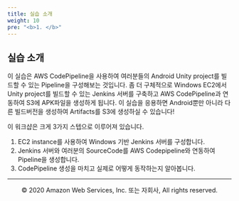 ```yaml
---
title: 실습 소개
weight: 10
pre: "<b>1. </b>"
---
```


## 실습 소개

이 실습은 AWS CodePipeline을 사용하여 여러분들의 Android Unity project를 빌드할 수 있는 Pipeline을 구성해보는 것입니다.
좀 더 구체적으로 Windows EC2에서 Unity project를 빌드할 수 있는 Jenkins 서버를 구축하고 AWS CodePipeline과 연동하여 S3에 APK파일을 생성하게 됩니다.
이 실습을 응용하면 Android뿐만 아니라 다른 빌드버전을 생성하여 Artifacts를 S3에 생성하실 수 있습니다!


이 워크샵은 크게 3가지 스텝으로 이루어져 있습니다.
1. EC2 instance를 사용하여 Windows 기반 Jenkins 서버를 구성합니다.
2. Jenkins 서버와 여러분의 SourceCode를 AWS Codepipeline와 연동하여 Pipeline을 생성합니다.
3. CodePipeline 생성을 마치고 실제로 어떻게 동작하는지 알아봅니다.


---
<p align="center">
© 2020 Amazon Web Services, Inc. 또는 자회사, All rights reserved.
</p>
